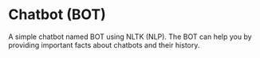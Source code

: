 # Chatbot (BOT)
A simple chatbot named BOT using NLTK (NLP). The BOT can help you by providing important facts about chatbots and their history.

